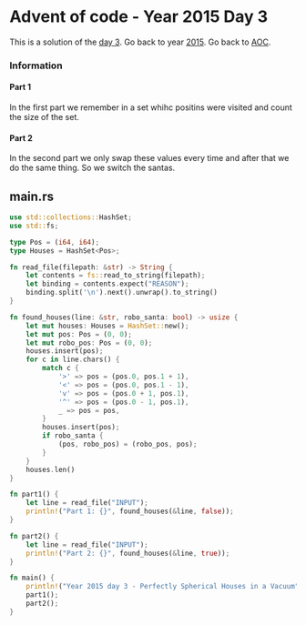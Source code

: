 # Advent of code - Year 2015 Day 3

This is a solution of the [day 3](https://adventofcode.com/2015/day/3). Go back to year [2015](2015.md). Go back to [AOC](../adventofcode.md).

### Information

#### Part 1

In the first part we remember in a set whihc positins were visited and count the size of the set.

#### Part 2

In the second part we only swap these values every time and after that we do the same thing. So we switch the santas.

## main.rs

```rs
use std::collections::HashSet;
use std::fs;

type Pos = (i64, i64);
type Houses = HashSet<Pos>;

fn read_file(filepath: &str) -> String {
    let contents = fs::read_to_string(filepath);
    let binding = contents.expect("REASON");
    binding.split('\n').next().unwrap().to_string()
}

fn found_houses(line: &str, robo_santa: bool) -> usize {
    let mut houses: Houses = HashSet::new();
    let mut pos: Pos = (0, 0);
    let mut robo_pos: Pos = (0, 0);
    houses.insert(pos);
    for c in line.chars() {
        match c {
            '>' => pos = (pos.0, pos.1 + 1),
            '<' => pos = (pos.0, pos.1 - 1),
            'v' => pos = (pos.0 + 1, pos.1),
            '^' => pos = (pos.0 - 1, pos.1),
            _ => pos = pos,
        }
        houses.insert(pos);
        if robo_santa {
            (pos, robo_pos) = (robo_pos, pos);
        }
    }
    houses.len()
}

fn part1() {
    let line = read_file("INPUT");
    println!("Part 1: {}", found_houses(&line, false));
}

fn part2() {
    let line = read_file("INPUT");
    println!("Part 2: {}", found_houses(&line, true));
}

fn main() {
    println!("Year 2015 day 3 - Perfectly Spherical Houses in a Vacuum");
    part1();
    part2();
}
```

